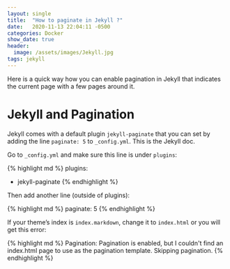 ```yaml
---
layout: single
title:  "How to paginate in Jekyll ?"
date:   2020-11-13 22:04:11 -0500
categories: Docker
show_date: true 
header:
  image: /assets/images/Jekyll.jpg
tags: jekyll
---
```


Here is a quick way how you can enable pagination in Jekyll that indicates the current page with a few pages around it.

<h1 id="Jekyll and Pagination" >Jekyll and Pagination</h1>

Jekyll comes with a default plugin `jekyll-paginate` that you can set by adding the line `paginate: 5` to `_config.yml`. This is the Jekyll doc.

Go to `_config.yml` and make sure this line is under `plugins`:

{% highlight md %}
plugins:
  - jekyll-paginate
{% endhighlight %}

Then add another line (outside of plugins):

{% highlight md %}
paginate: 5
{% endhighlight %}

If your theme’s index is `index.markdown`, change it to `index.html` or you will get this error:

{% highlight md %}
Pagination: Pagination is enabled, but I couldn't find an index.html
page to use as the pagination template. Skipping pagination.
{% endhighlight %}
